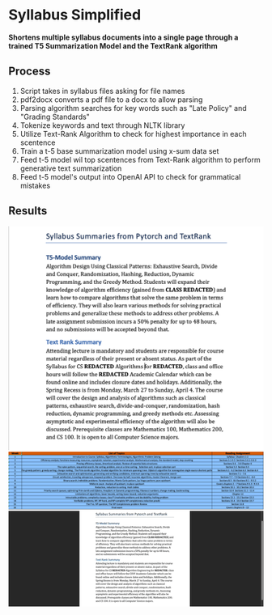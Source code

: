 # Syllabus Simplified
**Shortens multiple syllabus documents into a single page through a trained T5 Summarization Model and the TextRank algorithm**

## Process
1. Script takes in syllabus files asking for file names
2. pdf2docx converts a pdf file to a docx to allow parsing
3. Parsing algorithm searches for key words such as "Late Policy" and "Grading Standards" 
4. Tokenize keywords and text through NLTK library
5. Utilize Text-Rank Algorithm to check for highest importance in each scentence
6. Train a t-5 base summarization model using x-sum data set
7. Feed t-5 model wil top scentences from Text-Rank algorithm to perform generative text summarization
8. Feed t-5 model's output into OpenAI API to check for grammatical mistakes


## Results
![docIMG](https://github.com/randyydoo/Syllamizer/blob/main/results/res.png)
![tableIMG](https://github.com/randyydoo/Syllamizer/blob/main/results/TableImg1.png)
![gif](https://github.com/randyydoo/Syllamizer/blob/main/results/results.gif)
